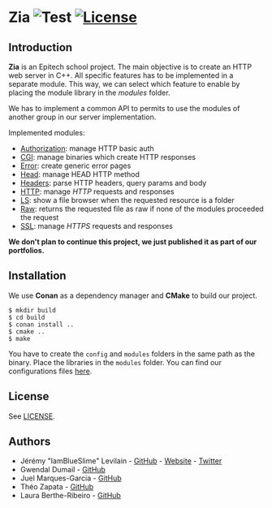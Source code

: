 # Zia ![Test](https://github.com/IamBlueSlime/Zia/workflows/Test/badge.svg) [![License](https://img.shields.io/badge/license-MIT-blue.svg?style=flat-square)](LICENSE.txt)

## Introduction

**Zia** is an Epitech school project. The main objective is to create an HTTP
web server in C++. All specific features has to be implemented in a separate
module. This way, we can select which feature to enable by placing the module
library in the _modules_ folder.

We has to implement a common API to permits to use the modules of another
group in our server implementation.

Implemented modules:
- [Authorization](https://github.com/IamBlueSlime/Zia/tree/master/modules/authorization): manage HTTP basic auth
- [CGI](https://github.com/IamBlueSlime/Zia/tree/master/modules/cgi): manage binaries which create HTTP responses
- [Error](https://github.com/IamBlueSlime/Zia/tree/master/modules/error): create generic error pages
- [Head](https://github.com/IamBlueSlime/Zia/tree/master/modules/head): manage HEAD HTTP method
- [Headers](https://github.com/IamBlueSlime/Zia/tree/master/modules/headers): parse HTTP headers, query params and body
- [HTTP](https://github.com/IamBlueSlime/Zia/tree/master/modules/http): manage _HTTP_ requests and responses
- [LS](https://github.com/IamBlueSlime/Zia/tree/master/modules/ls): show a file browser when the requested resource is a folder
- [Raw](https://github.com/IamBlueSlime/Zia/tree/master/modules/raw): returns the requested file as raw if none of the modules proceeded the request
- [SSL](https://github.com/IamBlueSlime/Zia/tree/master/modules/ssl): manage _HTTPS_ requests and responses

**We don't plan to continue this project, we just published it as part of
our portfolios.**

## Installation

We use **Conan** as a dependency manager and **CMake** to build our project.

```
$ mkdir build
$ cd build
$ conan install ..
$ cmake ..
$ make
```

You have to create the `config` and `modules` folders in the same path as
the binary. Place the libraries in the `modules` folder. You can find our
configurations files [here](https://github.com/IamBlueSlime/Zia/tree/master/config).

## License

See [LICENSE](LICENSE).


## Authors

- Jérémy "IamBlueSlime" Levilain - [GitHub](https://github.com/IamBlueSlime) - [Website](https://jeremylvln.fr) - [Twitter](https://twitter.com/iamblueslime)
- Gwendal Dumail - [GitHub](https://github.com/GDumail)
- Juel Marques-Garcia - [GitHub](https://github.com/FriendlyManiakk)
- Théo Zapata - [GitHub](https://github.com/Thezap)
- Laura Berthe-Ribeiro - [GitHub](https://github.com/LoloRibeiro)